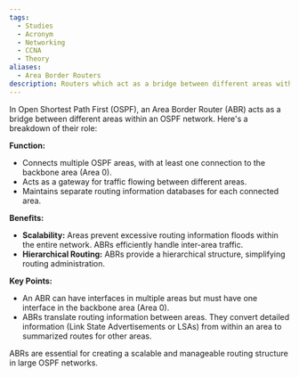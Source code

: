```yaml
---
tags:
  - Studies
  - Acronym
  - Networking
  - CCNA
  - Theory
aliases:
  - Area Border Routers
description: Routers which act as a bridge between different areas within an OSPF network.
---
```

In Open Shortest Path First (OSPF), an Area Border Router (ABR) acts as a bridge between different areas within an OSPF network. Here's a breakdown of their role:

**Function:**

- Connects multiple OSPF areas, with at least one connection to the backbone area (Area 0).
- Acts as a gateway for traffic flowing between different areas.
- Maintains separate routing information databases for each connected area.

**Benefits:**

- **Scalability:** Areas prevent excessive routing information floods within the entire network. ABRs efficiently handle inter-area traffic.
- **Hierarchical Routing:** ABRs provide a hierarchical structure, simplifying routing administration.

**Key Points:**

- An ABR can have interfaces in multiple areas but must have one interface in the backbone area (Area 0).
- ABRs translate routing information between areas. They convert detailed information (Link State Advertisements or LSAs) from within an area to summarized routes for other areas.

ABRs are essential for creating a scalable and manageable routing structure in large OSPF networks.